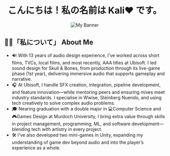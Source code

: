 <h1 align = "center">
  こんにちは！私の名前は Kali❤️ です。<br>
</h1>

<p align="center">
  <img align = "center" src = "https://github.com/user-attachments/assets/556c8119-386a-4d71-829e-846754eec239" alt = "My Banner">
</p>

## 🙆‍♀️「私について」 About Me
* 🔊 With 13 years of audio design experience, I’ve worked across short films, TVCs, local films, and most recently, AAA titles at Ubisoft. I led sound design for Skull & Bones, from production through its live-game phase (1st year), delivering immersive audio that supports gameplay and narrative. <br>
* 🎧 At Ubisoft, I handle SFX creation, integration, pipeline development, and feature innovation—while mentoring peers and ensuring mixes meet industry standards. I specialise in Wwise, Steinberg Nuendo, and using tech creatively to solve complex audio problems. <br>
* 🎓 Nearing graduation with a double major in 💻Computer Science and 🎮Games Design at Murdoch University, I bring extra value through skills in project management, programming, ML, and software development—blending tech with artistry in every project. <br>
* 🛠️ I've also developed two mini-games in Unity, expanding my understanding of game dev beyond audio and into the player’s experience as a whole. <br>
